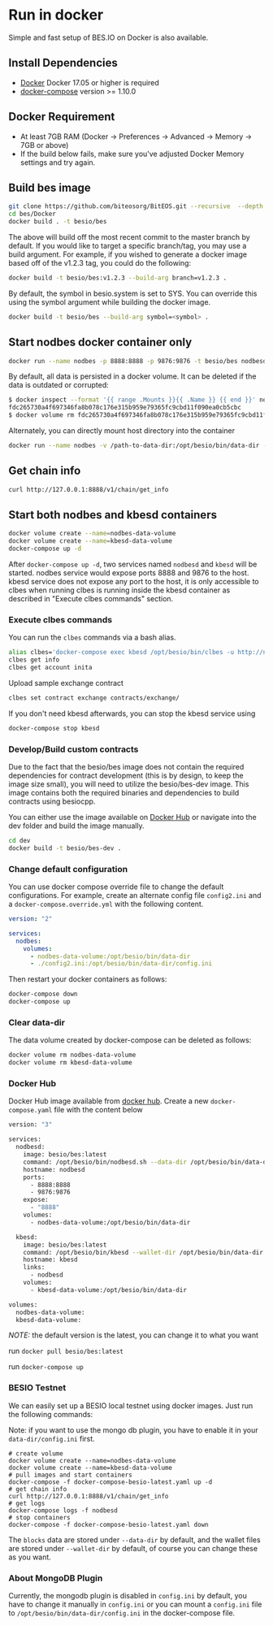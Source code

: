 # Run in docker

Simple and fast setup of BES.IO on Docker is also available.

## Install Dependencies

- [Docker](https://docs.docker.com) Docker 17.05 or higher is required
- [docker-compose](https://docs.docker.com/compose/) version >= 1.10.0

## Docker Requirement

- At least 7GB RAM (Docker -> Preferences -> Advanced -> Memory -> 7GB or above)
- If the build below fails, make sure you've adjusted Docker Memory settings and try again.

## Build bes image

```bash
git clone https://github.com/biteosorg/BitEOS.git --recursive  --depth 1
cd bes/Docker
docker build . -t besio/bes
```

The above will build off the most recent commit to the master branch by default. If you would like to target a specific branch/tag, you may use a build argument. For example, if you wished to generate a docker image based off of the v1.2.3 tag, you could do the following:

```bash
docker build -t besio/bes:v1.2.3 --build-arg branch=v1.2.3 .
```

By default, the symbol in besio.system is set to SYS. You can override this using the symbol argument while building the docker image.

```bash
docker build -t besio/bes --build-arg symbol=<symbol> .
```

## Start nodbes docker container only

```bash
docker run --name nodbes -p 8888:8888 -p 9876:9876 -t besio/bes nodbesd.sh -e --http-alias=nodbes:8888 --http-alias=127.0.0.1:8888 --http-alias=localhost:8888 arg1 arg2
```

By default, all data is persisted in a docker volume. It can be deleted if the data is outdated or corrupted:

```bash
$ docker inspect --format '{{ range .Mounts }}{{ .Name }} {{ end }}' nodbes
fdc265730a4f697346fa8b078c176e315b959e79365fc9cbd11f090ea0cb5cbc
$ docker volume rm fdc265730a4f697346fa8b078c176e315b959e79365fc9cbd11f090ea0cb5cbc
```

Alternately, you can directly mount host directory into the container

```bash
docker run --name nodbes -v /path-to-data-dir:/opt/besio/bin/data-dir -p 8888:8888 -p 9876:9876 -t besio/bes nodbesd.sh -e --http-alias=nodbes:8888 --http-alias=127.0.0.1:8888 --http-alias=localhost:8888 arg1 arg2
```

## Get chain info

```bash
curl http://127.0.0.1:8888/v1/chain/get_info
```

## Start both nodbes and kbesd containers

```bash
docker volume create --name=nodbes-data-volume
docker volume create --name=kbesd-data-volume
docker-compose up -d
```

After `docker-compose up -d`, two services named `nodbesd` and `kbesd` will be started. nodbes service would expose ports 8888 and 9876 to the host. kbesd service does not expose any port to the host, it is only accessible to clbes when running clbes is running inside the kbesd container as described in "Execute clbes commands" section.

### Execute clbes commands

You can run the `clbes` commands via a bash alias.

```bash
alias clbes='docker-compose exec kbesd /opt/besio/bin/clbes -u http://nodbesd:8888 --wallet-url http://localhost:8900'
clbes get info
clbes get account inita
```

Upload sample exchange contract

```bash
clbes set contract exchange contracts/exchange/
```

If you don't need kbesd afterwards, you can stop the kbesd service using

```bash
docker-compose stop kbesd
```

### Develop/Build custom contracts

Due to the fact that the besio/bes image does not contain the required dependencies for contract development (this is by design, to keep the image size small), you will need to utilize the besio/bes-dev image. This image contains both the required binaries and dependencies to build contracts using besiocpp.

You can either use the image available on [Docker Hub](https://hub.docker.com/r/besio/bes-dev/) or navigate into the dev folder and build the image manually.

```bash
cd dev
docker build -t besio/bes-dev .
```

### Change default configuration

You can use docker compose override file to change the default configurations. For example, create an alternate config file `config2.ini` and a `docker-compose.override.yml` with the following content.

```yaml
version: "2"

services:
  nodbes:
    volumes:
      - nodbes-data-volume:/opt/besio/bin/data-dir
      - ./config2.ini:/opt/besio/bin/data-dir/config.ini
```

Then restart your docker containers as follows:

```bash
docker-compose down
docker-compose up
```

### Clear data-dir

The data volume created by docker-compose can be deleted as follows:

```bash
docker volume rm nodbes-data-volume
docker volume rm kbesd-data-volume
```

### Docker Hub

Docker Hub image available from [docker hub](https://hub.docker.com/r/besio/bes/).
Create a new `docker-compose.yaml` file with the content below

```bash
version: "3"

services:
  nodbesd:
    image: besio/bes:latest
    command: /opt/besio/bin/nodbesd.sh --data-dir /opt/besio/bin/data-dir -e --http-alias=nodbesd:8888 --http-alias=127.0.0.1:8888 --http-alias=localhost:8888
    hostname: nodbesd
    ports:
      - 8888:8888
      - 9876:9876
    expose:
      - "8888"
    volumes:
      - nodbes-data-volume:/opt/besio/bin/data-dir

  kbesd:
    image: besio/bes:latest
    command: /opt/besio/bin/kbesd --wallet-dir /opt/besio/bin/data-dir --http-server-address=127.0.0.1:8900 --http-alias=localhost:8900 --http-alias=kbesd:8900
    hostname: kbesd
    links:
      - nodbesd
    volumes:
      - kbesd-data-volume:/opt/besio/bin/data-dir

volumes:
  nodbes-data-volume:
  kbesd-data-volume:

```

*NOTE:* the default version is the latest, you can change it to what you want

run `docker pull besio/bes:latest`

run `docker-compose up`

### BESIO Testnet

We can easily set up a BESIO local testnet using docker images. Just run the following commands:

Note: if you want to use the mongo db plugin, you have to enable it in your `data-dir/config.ini` first.

```
# create volume
docker volume create --name=nodbes-data-volume
docker volume create --name=kbesd-data-volume
# pull images and start containers
docker-compose -f docker-compose-besio-latest.yaml up -d
# get chain info
curl http://127.0.0.1:8888/v1/chain/get_info
# get logs
docker-compose logs -f nodbesd
# stop containers
docker-compose -f docker-compose-besio-latest.yaml down
```

The `blocks` data are stored under `--data-dir` by default, and the wallet files are stored under `--wallet-dir` by default, of course you can change these as you want.

### About MongoDB Plugin

Currently, the mongodb plugin is disabled in `config.ini` by default, you have to change it manually in `config.ini` or you can mount a `config.ini` file to `/opt/besio/bin/data-dir/config.ini` in the docker-compose file.
